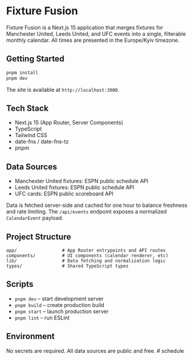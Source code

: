 # Fixture Fusion

Fixture Fusion is a Next.js 15 application that merges fixtures for Manchester United, Leeds United, and UFC events into a single, filterable monthly calendar. All times are presented in the Europe/Kyiv timezone.

## Getting Started

```bash
pnpm install
pnpm dev
```

The site is available at `http://localhost:3000`.

## Tech Stack

- Next.js 15 (App Router, Server Components)
- TypeScript
- Tailwind CSS
- date-fns / date-fns-tz
- pnpm

## Data Sources

- Manchester United fixtures: ESPN public schedule API
- Leeds United fixtures: ESPN public schedule API
- UFC cards: ESPN public scoreboard API

Data is fetched server-side and cached for one hour to balance freshness and rate limiting. The `/api/events` endpoint exposes a normalized `CalendarEvent` payload.

## Project Structure

```
app/                 # App Router entrypoints and API routes
components/          # UI components (calendar renderer, etc)
lib/                 # Data fetching and normalization logic
types/               # Shared TypeScript types
```

## Scripts

- `pnpm dev` – start development server
- `pnpm build` – create production build
- `pnpm start` – launch production server
- `pnpm lint` – run ESLint

## Environment

No secrets are required. All data sources are public and free.
#   s c h e d u l e  
 